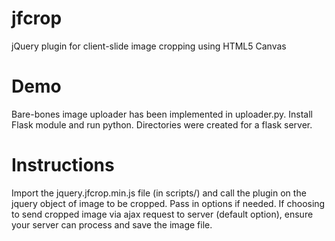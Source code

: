 jfcrop
======
jQuery plugin for client-slide image cropping using HTML5 Canvas


Demo
======
Bare-bones image uploader has been implemented in uploader.py. Install Flask module and run python. Directories were created for a flask server. 


Instructions
======
Import the jquery.jfcrop.min.js file (in scripts/) and call the plugin on the jquery object of image to be cropped. Pass in options if needed. If choosing to send cropped image via ajax request to server (default option), ensure your server can process and save the image file. 